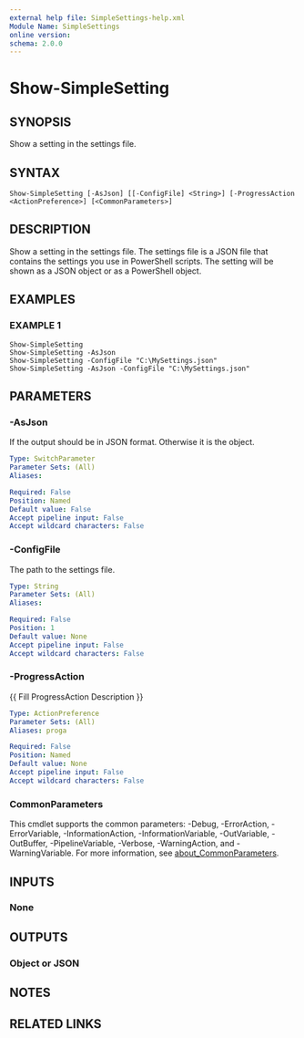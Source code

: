 ```yaml
---
external help file: SimpleSettings-help.xml
Module Name: SimpleSettings
online version:
schema: 2.0.0
---
```


# Show-SimpleSetting

## SYNOPSIS
Show a setting in the settings file.

## SYNTAX

```
Show-SimpleSetting [-AsJson] [[-ConfigFile] <String>] [-ProgressAction <ActionPreference>] [<CommonParameters>]
```

## DESCRIPTION
Show a setting in the settings file.
The settings file is a JSON file that contains the settings you use in PowerShell scripts.
The setting will be shown as a JSON object or as a PowerShell object.

## EXAMPLES

### EXAMPLE 1
```
Show-SimpleSetting
Show-SimpleSetting -AsJson
Show-SimpleSetting -ConfigFile "C:\MySettings.json"
Show-SimpleSetting -AsJson -ConfigFile "C:\MySettings.json"
```

## PARAMETERS

### -AsJson
If the output should be in JSON format.
Otherwise it is the object.

```yaml
Type: SwitchParameter
Parameter Sets: (All)
Aliases:

Required: False
Position: Named
Default value: False
Accept pipeline input: False
Accept wildcard characters: False
```

### -ConfigFile
The path to the settings file.

```yaml
Type: String
Parameter Sets: (All)
Aliases:

Required: False
Position: 1
Default value: None
Accept pipeline input: False
Accept wildcard characters: False
```

### -ProgressAction
{{ Fill ProgressAction Description }}

```yaml
Type: ActionPreference
Parameter Sets: (All)
Aliases: proga

Required: False
Position: Named
Default value: None
Accept pipeline input: False
Accept wildcard characters: False
```

### CommonParameters
This cmdlet supports the common parameters: -Debug, -ErrorAction, -ErrorVariable, -InformationAction, -InformationVariable, -OutVariable, -OutBuffer, -PipelineVariable, -Verbose, -WarningAction, and -WarningVariable. For more information, see [about_CommonParameters](http://go.microsoft.com/fwlink/?LinkID=113216).

## INPUTS

### None
## OUTPUTS

### Object or JSON
## NOTES

## RELATED LINKS
